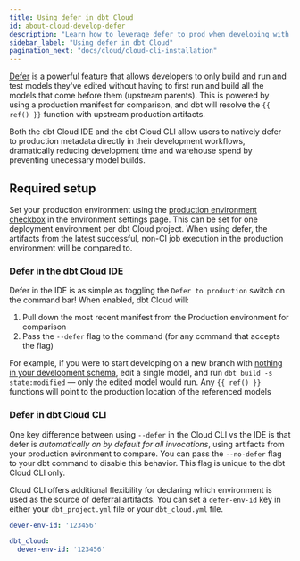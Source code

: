 ```yaml
---
title: Using defer in dbt Cloud
id: about-cloud-develop-defer
description: "Learn how to leverage defer to prod when developing with dbt Cloud."
sidebar_label: "Using defer in dbt Cloud"
pagination_next: "docs/cloud/cloud-cli-installation"
---
```



[Defer](/reference/node-selection/defer) is a powerful feature that allows developers to only build and run and test models they've edited without having to first run and build all the models that come before them (upstream parents). This is powered by using a production manifest for comparison, and dbt will resolve the `{{ ref() }}` function with upstream production artifacts.

Both the dbt Cloud IDE and the dbt Cloud CLI allow users to natively defer to production metadata directly in their development workflows, dramatically reducing development time and warehouse spend by preventing unecessary model builds. 

## Required setup

Set your production environment using the [production environment checkbox](/docs/deploy/deploy-environments#set-as-production-environment-beta) in the environment settings page. This can be set for one deployment environment per dbt Cloud project. When using defer, the artifacts from the latest successful, non-CI job execution in the production environment will be compared to.

### Defer in the dbt Cloud IDE

Defer in the IDE is as simple as toggling the `Defer to production` switch on the command bar! When enabled, dbt Cloud will:

1. Pull down the most recent manifest from the Production environment for comparison
2. Pass the `--defer` flag to the command (for any command that accepts the flag)

For example, if you were to start developing on a new branch with [nothing in your development schema](/reference/node-selection/defer#usage), edit a single model, and run `dbt build -s state:modified` &mdash;  only the edited model would run. Any `{{ ref() }}` functions will point to the production location of the referenced models

### Defer in dbt Cloud CLI

One key difference between using `--defer` in the Cloud CLI vs the IDE is that defer is *automatically on by default for all invocations*, using artifacts from your production evironment to compare. You can pass the `--no-defer` flag to your dbt command to disable this behavior. This flag is unique to the dbt Cloud CLI only.

Cloud CLI offers additional flexibility for declaring which environment is used as the source of deferral artifacts. You can set a `defer-env-id` key in either your `dbt_project.yml` file or your `dbt_cloud.yml` file.

<File name="dbt_cloud.yml">

  ```yml
dever-env-id: '123456'
```

</File>


<File name="dbt_project.yml"> 

```yml
dbt_cloud:
  dever-env-id: '123456'
```

</File>
